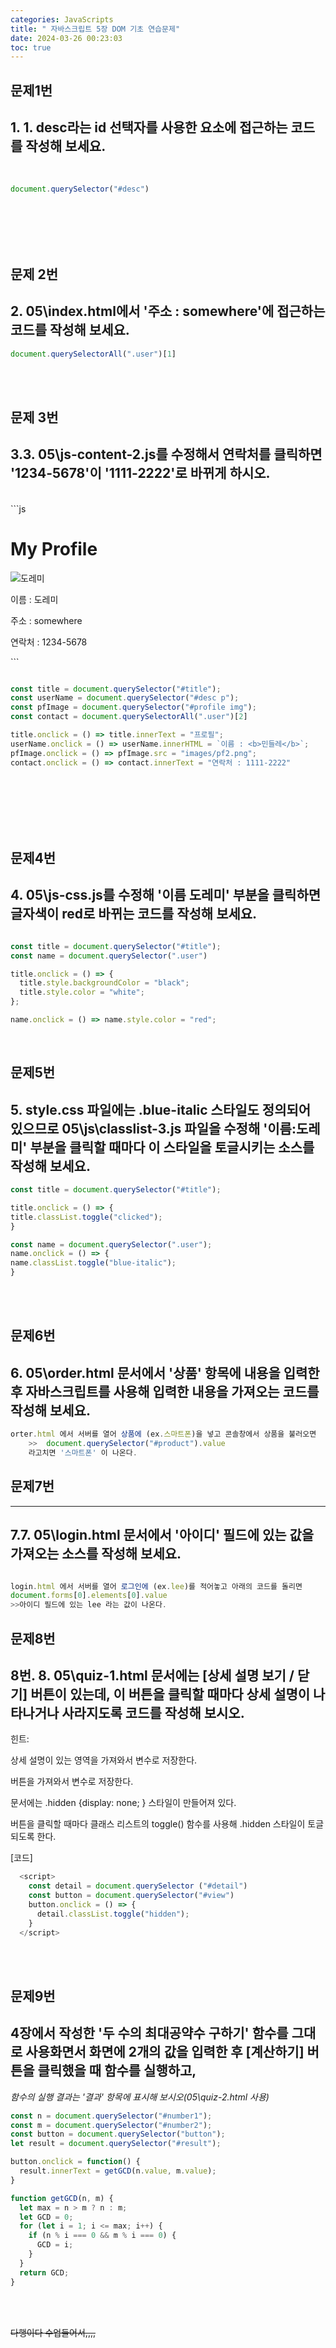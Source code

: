 ```yaml
---
categories: JavaScripts
title: " 자바스크립트 5장 DOM 기초 연습문제"
date: 2024-03-26 00:23:03
toc: true
---
```


## 문제1번

## 1. 1. desc라는 id 선택자를 사용한 요소에 접근하는 코드를 작성해 보세요.
 <br>

```js
document.querySelector("#desc")
```
<br>
<br>
<br>
<br>

## 문제 2번

## 2. 05\index.html에서 '주소 : somewhere'에 접근하는 코드를 작성해 보세요.

```js
document.querySelectorAll(".user")[1]
  ```
<br>
<br>


## 문제 3번

## 3.3. 05\js-content-2.js를 수정해서 연락처를 클릭하면 '1234-5678'이 '1111-2222'로 바뀌게 하시오.

 <br>
```js

<!DOCTYPE html>
<html lang="ko">
<head>
  <meta charset="UTF-8">
  <meta http-equiv="X-UA-Compatible" content="IE=edge">
  <meta name="viewport" content="width=device-width, initial-scale=1.0">
  <title>웹 요소에 접근하기</title>
  <link rel="stylesheet" href="css/main.css">
  <link rel="stylesheet" href="css/style.css">
</head>
<body>
  <h1 id="title">My Profile</h1>
  <div id="profile">
    <img src="images/pf.png" alt="도레미">
    <div id="desc">
      <p class="user">이름 : 도레미</p>
      <p class="user">주소 : somewhere</p>
      <p class="user">연락처 : 1234-5678</p>
    </div>
  </div>

  <script src="js/js-content-2.js"></script>
</body>
</html>
```

```js

const title = document.querySelector("#title");
const userName = document.querySelector("#desc p");
const pfImage = document.querySelector("#profile img");
const contact = document.querySelectorAll(".user")[2]

title.onclick = () => title.innerText = "프로필";    
userName.onclick = () => userName.innerHTML = `이름 : <b>민들레</b>`;
pfImage.onclick = () => pfImage.src = "images/pf2.png";
contact.onclick = () => contact.innerText = "연락처 : 1111-2222"

```
<br>
<br>
<br>
<br>
<br>
  
## 문제4번

## 4. 05\js-css.js를 수정해 '이름 도레미' 부분을 클릭하면 글자색이 red로 바뀌는 코드를 작성해 보세요.

```js

const title = document.querySelector("#title");
const name = document.querySelector(".user")

title.onclick = () => {
  title.style.backgroundColor = "black";
  title.style.color = "white";
};

name.onclick = () => name.style.color = "red";
```
 <br>

## 문제5번

## 5.  style.css 파일에는 .blue-italic 스타일도 정의되어 있으므로 05\js\classlist-3.js 파일을 수정해 '이름:도레미' 부분을 클릭할 때마다 이 스타일을 토글시키는 소스를 작성해 보세요.
  
  ```js
const title = document.querySelector("#title");

title.onclick = () => {
  title.classList.toggle("clicked");
}

const name = document.querySelector(".user");
name.onclick = () => {
  name.classList.toggle("blue-italic");
}
```

<br>
<br>

## 문제6번

## 6. 05\order.html 문서에서 '상품' 항목에 내용을 입력한 후 자바스크립트를 사용해 입력한 내용을 가져오는 코드를 작성해 보세요.

```js
orter.html 에서 서버를 열어 상품에 (ex.스마트폰)을 넣고 콘솔창에서 상품을 불러오면
    >>  document.querySelector("#product").value
    라고치면 '스마트폰' 이 나온다.

```

## 문제7번
___

## ​7.7. 05\login.html 문서에서 '아이디' 필드에 있는 값을 가져오는 소스를 작성해 보세요.
```js

login.html 에서 서버를 열어 로그인에 (ex.lee)를 적어놓고 아래의 코드를 돌리면
document.forms[0].elements[0].value
>>아이디 필드에 있는 lee 라는 값이 나온다.

```

## 문제8번

## 8번. 8. 05\quiz-1.html 문서에는 [상세 설명 보기 / 닫기] 버튼이 있는데, 이 버튼을 클릭할 때마다 상세 설명이 나타나거나 사라지도록 코드를 작성해 보시오.

힌트:

상세 설명이 있는 영역을 가져와서 변수로 저장한다.

버튼을 가져와서 변수로 저장한다.

문서에는 .hidden {display: none; } 스타일이 만들어져 있다.

버튼을 클릭할 때마다 클래스 리스트의 toggle() 함수를 사용해 .hidden 스타일이 토글되도록 한다.

[코드]

```js
  <script>
    const detail = document.querySelector ("#detail")
    const button = document.querySelector("#view")
    button.onclick = () => {
      detail.classList.toggle("hidden");
    }
  </script>
```
​
<br>
<br>

## 문제9번

## 4장에서 작성한 '두 수의 최대공약수 구하기' 함수를 그대로 사용화면서 화면에 2개의 값을 입력한 후 [계산하기] 버튼을 클릭했을 때 함수를 실행하고,
*함수의 실행 결과는 '결과' 항목에 표시해 보시오(05\quiz-2.html 사용)*


```js
const n = document.querySelector("#number1");
const m = document.querySelector("#number2");
const button = document.querySelector("button");
let result = document.querySelector("#result");

button.onclick = function() {
  result.innerText = getGCD(n.value, m.value);
}

function getGCD(n, m) {
  let max = n > m ? n : m;
  let GCD = 0;
  for (let i = 1; i <= max; i++) {
    if (n % i === 0 && m % i === 0) {
      GCD = i;   
    }
  }
  return GCD;
}

  ```
<br>
<br>

~~다행이다 수업들어서,,,,~~
